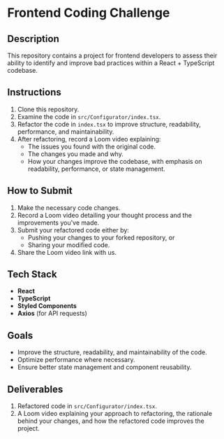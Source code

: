 # Frontend Coding Challenge

## Description

This repository contains a project for frontend developers to assess their ability to identify and improve bad practices within a React + TypeScript codebase.

## Instructions

1. Clone this repository.
2. Examine the code in `src/Configurator/index.tsx`.
3. Refactor the code in `index.tsx` to improve structure, readability, performance, and maintainability.
4. After refactoring, record a Loom video explaining:
   - The issues you found with the original code.
   - The changes you made and why.
   - How your changes improve the codebase, with emphasis on readability, performance, or state management.

## How to Submit

1. Make the necessary code changes.
2. Record a Loom video detailing your thought process and the improvements you've made.
3. Submit your refactored code either by:
   - Pushing your changes to your forked repository, or
   - Sharing your modified code.
4. Share the Loom video link with us.

## Tech Stack

- **React** 
- **TypeScript**
- **Styled Components**
- **Axios** (for API requests)

## Goals

- Improve the structure, readability, and maintainability of the code.
- Optimize performance where necessary.
- Ensure better state management and component reusability.

## Deliverables

1. Refactored code in `src/Configurator/index.tsx`.
2. A Loom video explaining your approach to refactoring, the rationale behind your changes, and how the refactored code improves the project.

